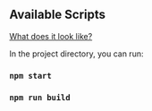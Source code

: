 ## Available Scripts

[What does it look like?](http://localhost:3000)

In the project directory, you can run:
### `npm start`

### `npm run build`
